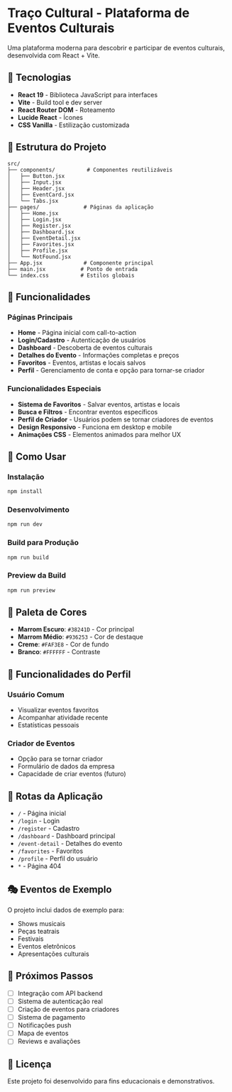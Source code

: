 # Traço Cultural - Plataforma de Eventos Culturais

Uma plataforma moderna para descobrir e participar de eventos culturais, desenvolvida com React + Vite.

## 🚀 Tecnologias

- **React 19** - Biblioteca JavaScript para interfaces
- **Vite** - Build tool e dev server
- **React Router DOM** - Roteamento
- **Lucide React** - Ícones
- **CSS Vanilla** - Estilização customizada

## 📁 Estrutura do Projeto

```
src/
├── components/          # Componentes reutilizáveis
│   ├── Button.jsx
│   ├── Input.jsx
│   ├── Header.jsx
│   ├── EventCard.jsx
│   └── Tabs.jsx
├── pages/              # Páginas da aplicação
│   ├── Home.jsx
│   ├── Login.jsx
│   ├── Register.jsx
│   ├── Dashboard.jsx
│   ├── EventDetail.jsx
│   ├── Favorites.jsx
│   ├── Profile.jsx
│   └── NotFound.jsx
├── App.jsx             # Componente principal
├── main.jsx           # Ponto de entrada
└── index.css          # Estilos globais
```

## 🎨 Funcionalidades

### Páginas Principais
- **Home** - Página inicial com call-to-action
- **Login/Cadastro** - Autenticação de usuários
- **Dashboard** - Descoberta de eventos culturais
- **Detalhes do Evento** - Informações completas e preços
- **Favoritos** - Eventos, artistas e locais salvos
- **Perfil** - Gerenciamento de conta e opção para tornar-se criador

### Funcionalidades Especiais
- **Sistema de Favoritos** - Salvar eventos, artistas e locais
- **Busca e Filtros** - Encontrar eventos específicos
- **Perfil de Criador** - Usuários podem se tornar criadores de eventos
- **Design Responsivo** - Funciona em desktop e mobile
- **Animações CSS** - Elementos animados para melhor UX

## 🎯 Como Usar

### Instalação
```bash
npm install
```

### Desenvolvimento
```bash
npm run dev
```

### Build para Produção
```bash
npm run build
```

### Preview da Build
```bash
npm run preview
```

## 🎨 Paleta de Cores

- **Marrom Escuro**: `#38241D` - Cor principal
- **Marrom Médio**: `#936253` - Cor de destaque
- **Creme**: `#FAF3E8` - Cor de fundo
- **Branco**: `#FFFFFF` - Contraste

## 📱 Funcionalidades do Perfil

### Usuário Comum
- Visualizar eventos favoritos
- Acompanhar atividade recente
- Estatísticas pessoais

### Criador de Eventos
- Opção para se tornar criador
- Formulário de dados da empresa
- Capacidade de criar eventos (futuro)

## 🔄 Rotas da Aplicação

- `/` - Página inicial
- `/login` - Login
- `/register` - Cadastro
- `/dashboard` - Dashboard principal
- `/event-detail` - Detalhes do evento
- `/favorites` - Favoritos
- `/profile` - Perfil do usuário
- `*` - Página 404

## 🎭 Eventos de Exemplo

O projeto inclui dados de exemplo para:
- Shows musicais
- Peças teatrais
- Festivais
- Eventos eletrônicos
- Apresentações culturais

## 🚀 Próximos Passos

- [ ] Integração com API backend
- [ ] Sistema de autenticação real
- [ ] Criação de eventos para criadores
- [ ] Sistema de pagamento
- [ ] Notificações push
- [ ] Mapa de eventos
- [ ] Reviews e avaliações

## 📄 Licença

Este projeto foi desenvolvido para fins educacionais e demonstrativos.